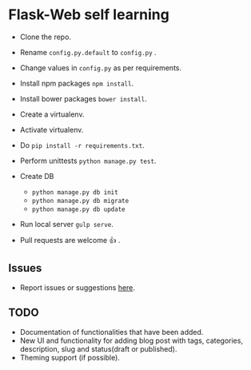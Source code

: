 # Flask-Web self learning

* Clone the repo.
* Rename ```config.py.default``` to ```config.py``` .
* Change values in ```config.py``` as per requirements.
* Install npm packages ```npm install```.
* Install bower packages ```bower install```.
* Create a virtualenv.
* Activate virtualenv.
* Do ```pip install -r requirements.txt```.
* Perform unittests ```python manage.py test```.
* Create DB
    * ```python manage.py db init```
    * ```python manage.py db migrate```
    * ```python manage.py db update```
* Run local server ```gulp serve```.

* Pull requests are welcome :thumbsup: .

## Issues
* Report issues or suggestions [here](https://github.com/brijeshb42/yapper/issues/new).

## TODO

* Documentation of functionalities that have been added.
* New UI and functionality for adding blog post with tags, categories, description, slug and status(draft or published).
* Theming support (if possible).
